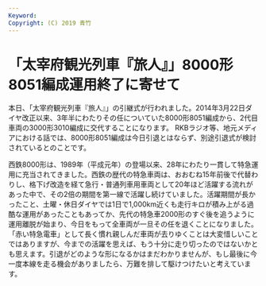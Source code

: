 ```yaml
---
Keyword: 
Copyright: (C) 2019 青竹
---
```


# 「太宰府観光列車『旅人』」8000形8051編成運用終了に寄せて

本日、「太宰府観光列車『旅人』」の引継式が行われました。2014年3月22日ダイヤ改正以来、3年半にわたりその任についていた8000形8051編成から、2代目車両の3000形3010編成に交代することになります。
RKBラジオ等、地元メディアにおける話では、8000形8051編成は今日引退とはならず、別途引退式が検討されているとのことです。

西鉄8000形は、1989年（平成元年）の登場以来、28年にわたり一貫して特急運用に充当されてきました。西鉄の歴代の特急車両は、おおむね15年前後で代替わりし、格下げ改造を経て急行・普通列車用車両として20年ほど活躍する流れがあった中で、その2倍の期間を第一線で活躍し続けていました。活躍期間が長かったこと、土曜・休日ダイヤでは1日で1,000km近くも走行キロが積み上がる過酷な運用があったこともあってか、先代の特急車2000形のすぐ後を追うように運用離脱が始まり、今日をもって全車両が一旦その任を退くことになりました。
「赤い特急電車」として長く慣れ親しんだ車両が去りゆくことは大変惜しいことではありますが、今までの活躍を思えば、もう十分に走り切ったのではないかとも思えます。引退がどのような形になるかはまだわかりませんが、もし最後に今一度本線を走る機会がありましたら、万難を排して駆けつけたいと考えています。

